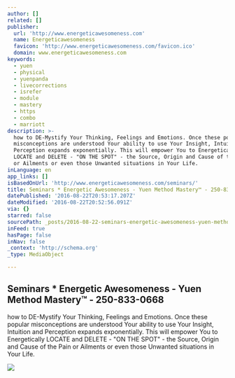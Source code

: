 ```yaml
---
author: []
related: []
publisher:
  url: 'http://www.energeticawesomeness.com'
  name: Energeticawesomeness
  favicon: 'http://www.energeticawesomeness.com/favicon.ico'
  domain: www.energeticawesomeness.com
keywords:
  - yuen
  - physical
  - yuenpanda
  - livecorrections
  - isrefer
  - module
  - mastery
  - https
  - combo
  - marriott
description: >-
  how to DE-Mystify Your Thinking, Feelings and Emotions. Once these popular
  misconceptions are understood Your ability to use Your Insight, Intuition and
  Perception expands exponentially. This will empower You to Energetically
  LOCATE and DELETE - "ON THE SPOT" - the Source, Origin and Cause of the Pain
  or Ailments or even those Unwanted situations in Your Life.
inLanguage: en
app_links: []
isBasedOnUrl: 'http://www.energeticawesomeness.com/seminars/'
title: Seminars * Energetic Awesomeness - Yuen Method Mastery™ - 250-833-0668
datePublished: '2016-08-22T20:53:17.207Z'
dateModified: '2016-08-22T20:52:56.091Z'
via: {}
starred: false
sourcePath: _posts/2016-08-22-seminars-energetic-awesomeness-yuen-method-masterytm-25.md
inFeed: true
hasPage: false
inNav: false
_context: 'http://schema.org'
_type: MediaObject

---
```

<article style=""><h1>Seminars * Energetic Awesomeness - Yuen Method Mastery™ - 250-833-0668</h1><p>how to DE-Mystify Your Thinking, Feelings and Emotions. Once these popular misconceptions are understood Your ability to use Your Insight, Intuition and Perception expands exponentially. This will empower You to Energetically LOCATE and DELETE - "ON THE SPOT" - the Source, Origin and Cause of the Pain or Ailments or even those Unwanted situations in Your Life.</p><img src="http://www.energeticawesomeness.com/_img/pics1-08.png" /></article>
